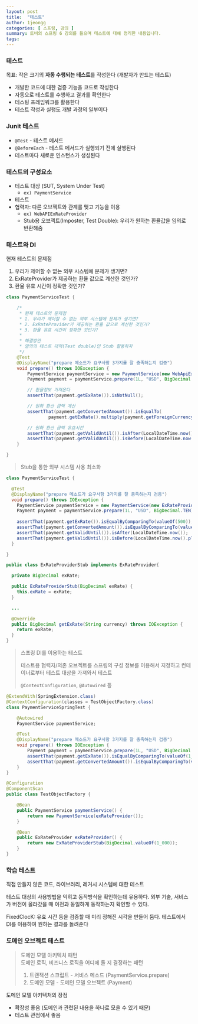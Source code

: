 ```yaml
---
layout: post
title:  "테스트"
author: 1jeongg
categories: [ 스프링, 강의 ]
summary: 토비의 스프링 6 강의를 들으며 테스트에 대해 정리한 내용입니다.
tags: 
---
```


### 테스트

목표: 작은 크기의 **자동 수행되는 테스트**를 작성한다 (개발자가 만드는 테스트)

- 개발한 코드에 대한 검증 기능을 코드로 작성한다
- 자동으로 테스트를 수행하고 결과를 확인한다
- 테스팅 프레임워크를 활용한다
- 테스트 작성과 실행도 개발 과정의 일부이다

### Junit 테스트

- `@Test` - 테스트 메서드
- `@BeforeEach` - 테스트 메서드가 실행되기 전에 실행된다
- 테스트마다 새로운 인스턴스가 생성된다

### 테스트의 구성요소

- 테스트 대상 (SUT, System Under Test) 
  - `ex) PaymentService`
- 테스트
- 협력자: 다른 오브젝트와 관계를 맺고 기능을 이용 
  - `ex) WebAPIExRateProvider`
  - Stub용 오브젝트(Imposter, Test Double): 우리가 원하는 환율값을 임의로 반환해줌

### 테스트와 DI

현재 테스트의 문제점

1. 우리가 제어할 수 없는 외부 시스템에 문제가 생기면?  
2. ExRateProvider가 제공하는 환율 값으로 계산한 것인가?  
3. 환율 유효 시간이 정확한 것인가?  

```JAVA
class PaymentServiceTest {

    /*
     * 현재 테스트의 문제점
     * 1. 우리가 제어할 수 없는 외부 시스템에 문제가 생기면?
     * 2. ExRateProvider가 제공하는 환율 값으로 계산한 것인가?
     * 3. 환율 유효 시간이 정확한 것인가?
     * 
     * 해결방안
     * 임의의 테스트 대역(Test double)인 Stub 활용하자
     */
    @Test
    @DisplayName("prepare 메소드가 요구사항 3가지를 잘 충족하는지 검증")
    void prepare() throws IOException {
        PaymentService paymentService = new PaymentService(new WebApiExRateProvider());
        Payment payment = paymentService.prepare(1L, "USD", BigDecimal.TEN);

        // 환율정보 가져온다
        assertThat(payment.getExRate()).isNotNull();

        // 원화 환산 금액 계산
        assertThat(payment.getConvertedAmount()).isEqualTo(
                payment.getExRate().multiply(payment.getForeignCurrencyAmount()));

        // 원화 환산 금액 유효시간
        assertThat(payment.getValidUntil()).isAfter(LocalDateTime.now());
        assertThat(payment.getValidUntil()).isBefore(LocalDateTime.now().plusMinutes(30));
    }

}

```

> Stub을 통한 외부 시스템 사용 최소화

```java
class PaymentServiceTest {

  @Test
  @DisplayName("prepare 메소드가 요구사항 3가지를 잘 충족하는지 검증")
  void prepare() throws IOException {
    PaymentService paymentService = new PaymentService(new ExRateProviderStub(valueOf(500)));
    Payment payment = paymentService.prepare(1L, "USD", BigDecimal.TEN);
    
    assertThat(payment.getExRate()).isEqualByComparingTo(valueOf(500));
    assertThat(payment.getConvertedAmount()).isEqualByComparingTo(valueOf(5_000));
    assertThat(payment.getValidUntil()).isAfter(LocalDateTime.now());
    assertThat(payment.getValidUntil()).isBefore(LocalDateTime.now().plusMinutes(30));
  }

}

public class ExRateProviderStub implements ExRateProvider{

  private BigDecimal exRate;

  public ExRateProviderStub(BigDecimal exRate) {
    this.exRate = exRate;
  }

  ...

  @Override
  public BigDecimal getExRate(String currency) throws IOException {
    return exRate;
  }
}

```

> 스프링 DI를 이용하는 테스트
>
> 테스트용 협력자/의존 오브젝트를 스프링의 구성 정보를 이용해서 지정하고 컨테이너로부터 테스트 대상을 가져와서 테스트
> 
> `@ContextConfiguration`, `@Autowired` 등

```java
@ExtendWith(SpringExtension.class)
@ContextConfiguration(classes = TestObjectFactory.class)
class PaymentServiceSpringTest {

    @Autowired
    PaymentService paymentService;

    @Test
    @DisplayName("prepare 메소드가 요구사항 3가지를 잘 충족하는지 검증")
    void prepare() throws IOException {
        Payment payment = paymentService.prepare(1L, "USD", BigDecimal.TEN);
        assertThat(payment.getExRate()).isEqualByComparingTo(valueOf(1_000));
        assertThat(payment.getConvertedAmount()).isEqualByComparingTo(valueOf(10_000));
    }
}

@Configuration
@ComponentScan
public class TestObjectFactory {

    @Bean
    public PaymentService paymentService() {
        return new PaymentService(exRateProvider());
    }

    @Bean
    public ExRateProvider exRateProvider() {
        return new ExRateProviderStub(BigDecimal.valueOf(1_000));
    }
}

```

### 학습 테스트

직접 만들지 않은 코드, 라이브러리, 레거시 시스템에 대한 테스트

테스트 대상의 사용방법을 익히고 동작방식을 확인하는데 유용하다. 외부 기술, 서비스가 버전이 올라갔을 때 이전과 동일하게 동작하는지 확인할 수 있다.

FixedClocK: 유효 시간 등을 검증할 때 미리 정해진 시각을 만들어 둠다. 테스트에서 DI를 이용하여 원하는 결과를 돌려준다

### 도메인 오브젝트 테스트

> 도메인 모델 아키텍처 패턴  
> 도메인 로직, 비즈니스 로직을 어디에 둘 지 결정하는 패턴
> 
> 1. 트랜잭션 스크립트 - 서비스 메소드 (PaymentService.prepare)  
> 2. 도메인 모델 - 도메인 모델 오브젝트 (Payment)

도메인 모델 아키텍처의 장점
- 확장성 좋음 (도메인과 관련된 내용을 하나로 모을 수 있기 때문)
- 테스트 관점에서 좋음
